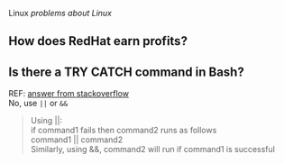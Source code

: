 Linux 
_problems about Linux_

## How does RedHat earn profits?

## Is there a TRY CATCH command in Bash?
REF: [answer from stackoverflow](https://stackoverflow.com/questions/22009364/is-there-a-try-catch-command-in-bash)  
No, use ```||``` or ```&&```
> Using ||:  
> if command1 fails then command2 runs as follows  
> command1 || command2  
> Similarly, using &&, command2 will run if command1 is successful